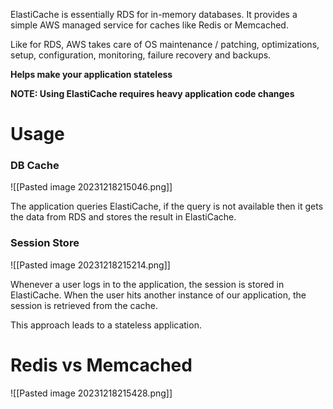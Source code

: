ElastiCache is essentially RDS for in-memory databases. It provides a simple AWS managed service for caches like Redis or Memcached.

Like for RDS, AWS takes care of OS maintenance / patching, optimizations, setup, configuration, monitoring, failure recovery and backups.

**Helps make your application stateless**

**NOTE: Using ElastiCache requires heavy application code changes**

# Usage

### DB Cache

![[Pasted image 20231218215046.png]]

The application queries ElastiCache, if the query is not available then it gets the data from RDS and stores the result in ElastiCache.

### Session Store

![[Pasted image 20231218215214.png]]

Whenever a user logs in to the application, the session is stored in ElastiCache. When the user hits another instance of our application, the session is retrieved from the cache.

This approach leads to a stateless application.

# Redis vs Memcached

![[Pasted image 20231218215428.png]]